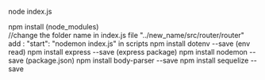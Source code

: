 node index.js

npm install  (node_modules)   
//change the folder name in index.js  file 
"../new_name/src/router/router"
add :   "start": "nodemon index.js" in scripts
npm install dotenv --save (env read)
npm install express --save (express package)
npm install nodemon --save (package.json)
npm install body-parser --save 
npm install sequelize --save




